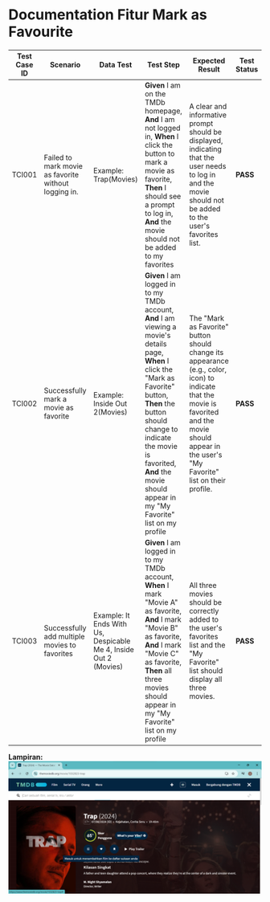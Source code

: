 # Documentation Fitur Mark as Favourite

| Test Case ID | Scenario | Data Test | Test Step | Expected Result | Test Status | Actual Result | Notes |
|---|---|---|---|---|---|---|---|
| TCI001 | Failed to mark movie as favorite without logging in. | Example: Trap(Movies) | **Given** I am on the TMDb homepage, **And** I am not logged in, **When** I click the button to mark a movie as favorite, **Then** I should see a prompt to log in, **And** the movie should not be added to my favorites | A clear and informative prompt should be displayed, indicating that the user needs to log in and the movie should not be added to the user's favorites list. | **PASS** | A clear and informative prompt should be displayed, indicating that the user needs to log in and the movie should not be added to the user's favorites list. | |
| TCI002 | Successfully mark a movie as favorite | Example: Inside Out 2(Movies) | **Given** I am logged in to my TMDb account, **And** I am viewing a movie's details page, **When** I click the "Mark as Favorite" button, **Then** the button should change to indicate the movie is favorited, **And** the movie should appear in my "My Favorite" list on my profile | The "Mark as Favorite" button should change its appearance (e.g., color, icon) to indicate that the movie is favorited and the movie should appear in the user's "My Favorite" list on their profile. | **PASS** | | |
| TCI003 | Successfully add multiple movies to favorites | Example: It Ends With Us, Despicable Me 4, Inside Out 2 (Movies) | **Given** I am logged in to my TMDb account, **When** I mark "Movie A" as favorite, **And** I mark "Movie B" as favorite, **And** I mark "Movie C" as favorite, **Then** all three movies should appear in my "My Favorite" list on my profile | All three movies should be correctly added to the user's favorites list and the "My Favorite" list should display all three movies. | **PASS** | | |

**Lampiran:**
![alt Test Case TCI001](https://github.com/ririfka08/technical-test-rifka/blob/main/images/ind/tci001.png)
